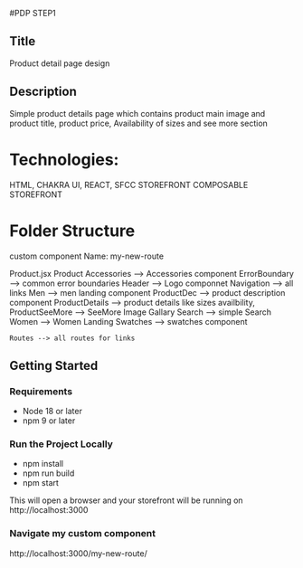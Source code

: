 #PDP STEP1

## Title

Product detail page design

## Description

Simple product details page which contains product main image and product title, product price, Availability of sizes and see more section

# Technologies:

HTML, CHAKRA UI, REACT, SFCC STOREFRONT COMPOSABLE STOREFRONT

# Folder Structure

custom component Name: my-new-route

Product.jsx
Product
Accessories --> Accessories component
ErrorBoundary --> common error boundaries
Header --> Logo componnet
Navigation --> all links
Men --> men landing component
ProductDec --> product description component
ProductDetails --> product details like sizes availbility,
ProductSeeMore --> SeeMore Image Gallary
Search --> simple Search
Women --> Women Landing
Swatches --> swatches component

    Routes --> all routes for links

## Getting Started

### Requirements

-   Node 18 or later
-   npm 9 or later

### Run the Project Locally

- npm install
- npm run build
- npm start

This will open a browser and your storefront will be running on http://localhost:3000

### Navigate my custom component

http://localhost:3000/my-new-route/
